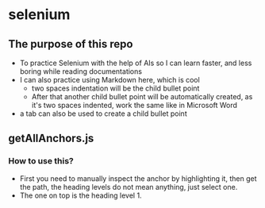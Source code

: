 # selenium
## The purpose of this repo
* To practice Selenium with the help of AIs so I can learn faster, and less boring while reading documentations
* I can also practice using Markdown here, which is cool
  * two spaces indentation will be the child bullet point
  * After that another child bullet point will be automatically created, as it's two spaces indented, work the same like in Microsoft Word
 * a tab can also be used to create a child bullet point
## getAllAnchors.js  
### How to use this?  
* First you need to manually inspect the anchor by highlighting it, then get the path, the heading levels do not mean anything, just select one.
* The one on top is the heading level 1.


